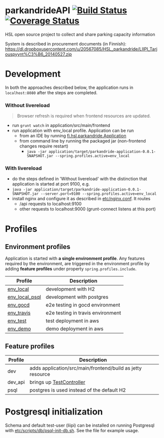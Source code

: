 # parkandrideAPI [![Build Status](https://travis-ci.org/HSLdevcom/parkandrideAPI.svg?branch=master)](https://travis-ci.org/HSLdevcom/parkandrideAPI) [![Coverage Status](https://coveralls.io/repos/HSLdevcom/parkandrideAPI/badge.png?branch=master)](https://coveralls.io/r/HSLdevcom/parkandrideAPI?branch=master)

HSL open source project to collect and share parking capacity information

System is described in procurement documents (in Finnish):
https://dl.dropboxusercontent.com/u/20567085/HSL_parkandride/LIIPI_Tarjouspyynt%C3%B6_20140527.zip

# Development

In both the approaches described below, the application runs in `localhost:8080` after the steps are completed.

### Without livereload
> Browser refresh is required when frontend resources are updated.

* run `grunt watch` in application/src/main/frontend
* run application with env_local profile. Application can be run
  * from an IDE by running [fi.hsl.parkandride.Application](https://github.com/HSLdevcom/parkandrideAPI/blob/master/application/src/main/java/fi/hsl/parkandride/Application.java) 
  * from command line by running the packaged jar (non-frontend changes require restart) 
     * `java -jar application/target/parkandride-application-0.0.1-SNAPSHOT.jar --spring.profiles.active=env_local`

### With livereload
* do the steps defined in 'Without livereload' with the distinction that application is started at port 9100, e.g.
 * `java -jar application/target/parkandride-application-0.0.1-SNAPSHOT.jar --server.port=9100 --spring.profiles.active=env_local`
* install nginx and configure it as described in [etc/nginx.conf](https://github.com/HSLdevcom/parkandrideAPI/blob/master/etc/nginx.conf). It routes
  * /api requests to localhost:9100
  * other requests to localhost:9000 (grunt-connect listens at this port)

# Profiles

## Environment profiles
Application is started with **a single environment profile**. Any features required by the environment, are triggered in the environment profile by adding **feature profiles** under property `spring.profiles.include`.

Profile|Description
-------|-----------
[env_local](https://github.com/HSLdevcom/parkandrideAPI/blob/master/application/src/main/resources/application-env_local.properties)       |development with H2
[env_local_psql](https://github.com/HSLdevcom/parkandrideAPI/blob/master/application/src/main/resources/application-env_local_psql.properties)  |development with postgres
[env_gocd](https://github.com/HSLdevcom/parkandrideAPI/blob/master/application/src/main/resources/application-env_gocd.properties)        |e2e testing in gocd environment 
[env_travis](https://github.com/HSLdevcom/parkandrideAPI/blob/master/application/src/main/resources/application-env_travis.properties)      |e2e testing in travis environment
[env_test](https://github.com/HSLdevcom/parkandrideAPI/blob/master/application/src/main/resources/application-env_test.properties)        |test deployment in aws
[env_demo](https://github.com/HSLdevcom/parkandrideAPI/blob/master/application/src/main/resources/application-env_demo.properties)        |demo deployment in aws

## Feature profiles

Profile|Description
-------|-----------
dev     |adds application/src/main/frontend/build as jetty resource
dev_api |brings up [TestController](https://github.com/HSLdevcom/parkandrideAPI/blob/master/application/src/main/java/fi/hsl/parkandride/dev/TestController.java)
psql    |postgres is used instead of the default H2

# Postgresql initialization

Schema and default test-user (liipi) can be installed on running Postgresql with [etc/scripts/db/psql-init-db.sh](https://github.com/HSLdevcom/parkandrideAPI/blob/master/etc/scripts/db/psql-init-db.sh). See the file for example usage.
